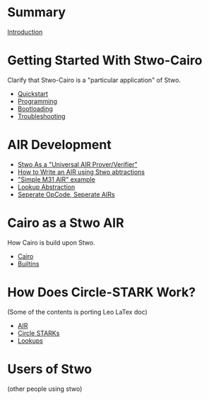 # Summary

[Introduction](introduction.md)

# Getting Started With Stwo-Cairo

Clarify that Stwo-Cairo is a "particular application" of Stwo.

- [Quickstart](getting-started/quickstart.md)
- [Programming](getting-started/programming.md)
- [Bootloading](getting-started/bootloading.md)
- [Troubleshooting](getting-started/troubleshooting.md)

# AIR Development

- [Stwo As a "Universal AIR Prover/Verifier"](air-development/universal-air.md)
- [How to Write an AIR using Stwo abtractions](air-development/how-to-write-an-air.md)
- ["Simple M31 AIR" example](air-development/simple-m31-air-example.md)
- [Lookup Abstraction](air-development/lookups.md)
- [Seperate OpCode, Seperate AIRs](air-development/air-composition.md)

# Cairo as a Stwo AIR

How Cairo is build upon Stwo.

- [Cairo](cairo/cairo.md)
- [Builtins](cairo/builtins.md)

# How Does Circle-STARK Work?

(Some of the contents is porting Leo LaTex doc)

- [AIR](how-it-works/air.md)
- [Circle STARKs](how-it-works/circle-starks.md)
- [Lookups](how-it-works/lookups.md)

# Users of Stwo

(other people using stwo)
